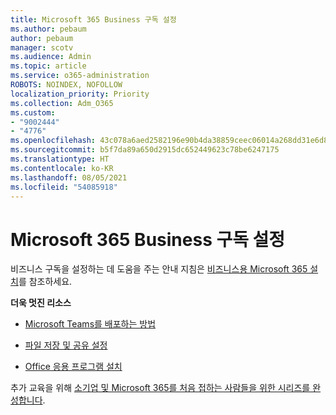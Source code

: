 ```yaml
---
title: Microsoft 365 Business 구독 설정
ms.author: pebaum
author: pebaum
manager: scotv
ms.audience: Admin
ms.topic: article
ms.service: o365-administration
ROBOTS: NOINDEX, NOFOLLOW
localization_priority: Priority
ms.collection: Adm_O365
ms.custom:
- "9002444"
- "4776"
ms.openlocfilehash: 43c078a6aed2582196e90b4da38859ceec06014a268dd31e6d8ba381cc45f4a9
ms.sourcegitcommit: b5f7da89a650d2915dc652449623c78be6247175
ms.translationtype: HT
ms.contentlocale: ko-KR
ms.lasthandoff: 08/05/2021
ms.locfileid: "54085918"
---
```

# <a name="set-up-a-microsoft-365-business-subscription"></a>Microsoft 365 Business 구독 설정

비즈니스 구독을 설정하는 데 도움을 주는 안내 지침은 [비즈니스용 Microsoft 365 설치](https://docs.microsoft.com/microsoft-365/admin/setup/setup?view=o365-worldwide)를 참조하세요. 

**더욱 멋진 리소스**

- [Microsoft Teams를 배포하는 방법](https://docs.microsoft.com/microsoftteams/how-to-roll-out-teams?toc=%2Foffice365%2Fadmin%2Ftoc.json&bc=%2Foffice365%2Fadmin%2Fbreadcrumb%2Ftoc.json&view=o365-worldwide)

- [파일 저장 및 공유 설정](https://docs.microsoft.com/microsoft-365/admin/setup/set-up-file-storage-and-sharing?view=o365-worldwide)

- [Office 응용 프로그램 설치](https://docs.microsoft.com/microsoft-365/admin/setup/install-applications?view=o365-worldwide)

추가 교육을 위해 [소기업 및 Microsoft 365를 처음 접하는 사람들을 위한 시리즈를 완성합니다](https://support.office.com/article/set-up-your-small-business-6ab4bbcd-79cf-4000-a0bd-d42ce4d12816).
